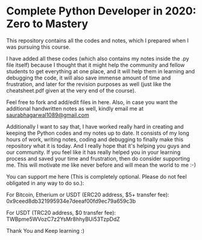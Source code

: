 # Complete Python Developer in 2020: Zero to Mastery

This repository contains all the codes and notes, which I prepared when I was pursuing this course.

I have added all these codes (which also contains my notes inside the .py file itself) because I thought that it might help the community and fellow students to get everything at one place, and it will help them in learning and debugging the code, it will also save immense amount of time and frustration, and later for the revision purposes as well (just like the cheatsheet.pdf given at the very end of the course).

Feel free to fork and add/edit files in here. Also, in case you want the additional handwritten notes as well, kindly email me at saurabhagarwal1089@gmail.com

Additionally I want to say that, I have worked really hard in creating and keeping the Python codes and my notes up to date. It consists of my long hours of work, writing notes, coding and debugging to finally make this repository what it is today. And I really hope that it's helping you guys and our community.
If you feel like it has really helped you in your learning process and saved your time and frustration, then do consider supporting me. This will motivate me like never before and will mean the world to me :-)

You can support me here (This is completely optional. Please do not feel obligated in any way to do so.):

For Bitcoin, Etherium or USDT (ERC20 address, $5+ transfer fee): 0x9ceed8db321995934e7deeaf00fd9ec79a659c3b

For USDT (TRC20 address, $0 transfer fee): TWBpme5WVozC7z2YsMr8hhyBUi53TzpDdZ

Thank You and Keep learning :)
